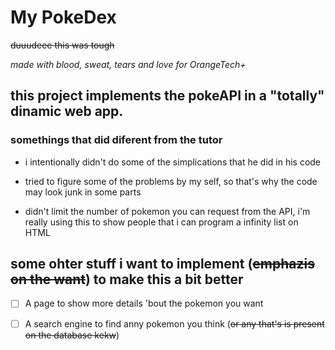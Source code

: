 # My PokeDex

~~duuudeee this was tough~~

_made with blood, sweat, tears and love for OrangeTech+_

## this project implements the pokeAPI in a "totally" dinamic web app.

### somethings that did diferent from the tutor

- i intentionally didn't do some of the simplications that he did in his code

- tried to figure some of the problems by my self, so that's why the code may look junk in some parts

- didn't limit the number of pokemon you can request from the API, i'm really using this to show people that i can program a infinity list on HTML

## some ohter stuff i want to implement (~~emphazis on the want~~) to make this a bit better

- [ ] A page to show more details 'bout the pokemon you want

- [ ] A search engine to find anny pokemon you think (~~or any that's is present on the database kekw~~)
